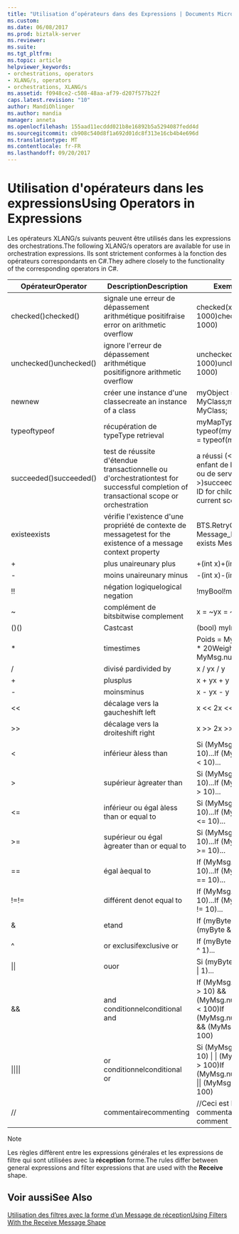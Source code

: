 ```yaml
---
title: "Utilisation d’opérateurs dans des Expressions | Documents Microsoft"
ms.custom: 
ms.date: 06/08/2017
ms.prod: biztalk-server
ms.reviewer: 
ms.suite: 
ms.tgt_pltfrm: 
ms.topic: article
helpviewer_keywords:
- orchestrations, operators
- XLANG/s, operators
- orchestrations, XLANG/s
ms.assetid: f0948ce2-c508-48aa-af79-d207f577b22f
caps.latest.revision: "10"
author: MandiOhlinger
ms.author: mandia
manager: anneta
ms.openlocfilehash: 155aad11ecddd021b8e16892b5a5294087fedd4d
ms.sourcegitcommit: cb908c540d8f1a692d01dc8f313e16cb4b4e696d
ms.translationtype: MT
ms.contentlocale: fr-FR
ms.lasthandoff: 09/20/2017
---
```

# <a name="using-operators-in-expressions"></a><span data-ttu-id="f5d86-102">Utilisation d'opérateurs dans les expressions</span><span class="sxs-lookup"><span data-stu-id="f5d86-102">Using Operators in Expressions</span></span>
<span data-ttu-id="f5d86-103">Les opérateurs XLANG/s suivants peuvent être utilisés dans les expressions des orchestrations.</span><span class="sxs-lookup"><span data-stu-id="f5d86-103">The following XLANG/s operators are available for use in orchestration expressions.</span></span> <span data-ttu-id="f5d86-104">Ils sont strictement conformes à la fonction des opérateurs correspondants en C#.</span><span class="sxs-lookup"><span data-stu-id="f5d86-104">They adhere closely to the functionality of the corresponding operators in C#.</span></span>  
  
|<span data-ttu-id="f5d86-105">Opérateur</span><span class="sxs-lookup"><span data-stu-id="f5d86-105">Operator</span></span>|<span data-ttu-id="f5d86-106"> Description</span><span class="sxs-lookup"><span data-stu-id="f5d86-106">Description</span></span>|<span data-ttu-id="f5d86-107">Exemple</span><span class="sxs-lookup"><span data-stu-id="f5d86-107">Example</span></span>|  
|--------------|-----------------|-------------|  
|<span data-ttu-id="f5d86-108">checked()</span><span class="sxs-lookup"><span data-stu-id="f5d86-108">checked()</span></span>|<span data-ttu-id="f5d86-109">signale une erreur de dépassement arithmétique positif</span><span class="sxs-lookup"><span data-stu-id="f5d86-109">raise error on arithmetic overflow</span></span>|<span data-ttu-id="f5d86-110">checked(x = y * 1000)</span><span class="sxs-lookup"><span data-stu-id="f5d86-110">checked(x = y * 1000)</span></span>|  
|<span data-ttu-id="f5d86-111">unchecked()</span><span class="sxs-lookup"><span data-stu-id="f5d86-111">unchecked()</span></span>|<span data-ttu-id="f5d86-112">ignore l'erreur de dépassement arithmétique positif</span><span class="sxs-lookup"><span data-stu-id="f5d86-112">ignore arithmetic overflow</span></span>|<span data-ttu-id="f5d86-113">unchecked(x = y * 1000)</span><span class="sxs-lookup"><span data-stu-id="f5d86-113">unchecked(x = y * 1000)</span></span>|  
|<span data-ttu-id="f5d86-114">new</span><span class="sxs-lookup"><span data-stu-id="f5d86-114">new</span></span>|<span data-ttu-id="f5d86-115">créer une instance d'une classe</span><span class="sxs-lookup"><span data-stu-id="f5d86-115">create an instance of a class</span></span>|<span data-ttu-id="f5d86-116">myObject = new MyClass;</span><span class="sxs-lookup"><span data-stu-id="f5d86-116">myObject = new MyClass;</span></span>|  
|<span data-ttu-id="f5d86-117">typeof</span><span class="sxs-lookup"><span data-stu-id="f5d86-117">typeof</span></span>|<span data-ttu-id="f5d86-118">récupération de type</span><span class="sxs-lookup"><span data-stu-id="f5d86-118">Type retrieval</span></span>|<span data-ttu-id="f5d86-119">myMapType = typeof(myMap)</span><span class="sxs-lookup"><span data-stu-id="f5d86-119">myMapType = typeof(myMap)</span></span>|  
|<span data-ttu-id="f5d86-120">succeeded()</span><span class="sxs-lookup"><span data-stu-id="f5d86-120">succeeded()</span></span>|<span data-ttu-id="f5d86-121">test de réussite d'étendue transactionnelle ou d'orchestration</span><span class="sxs-lookup"><span data-stu-id="f5d86-121">test for successful completion of transactional scope or orchestration</span></span>|<span data-ttu-id="f5d86-122">a réussi (\<ID de transaction enfant de l’étendue actuelle ou de service >)</span><span class="sxs-lookup"><span data-stu-id="f5d86-122">succeeded(\<transaction ID for child transaction of current scope or service>)</span></span>|  
|<span data-ttu-id="f5d86-123">existe</span><span class="sxs-lookup"><span data-stu-id="f5d86-123">exists</span></span>|<span data-ttu-id="f5d86-124">vérifie l'existence d'une propriété de contexte de message</span><span class="sxs-lookup"><span data-stu-id="f5d86-124">test for the existence of a message context property</span></span>|<span data-ttu-id="f5d86-125">BTS.RetryCount exists Message_In</span><span class="sxs-lookup"><span data-stu-id="f5d86-125">BTS.RetryCount exists Message_In</span></span>|  
|+|<span data-ttu-id="f5d86-126">plus unaire</span><span class="sxs-lookup"><span data-stu-id="f5d86-126">unary plus</span></span>|<span data-ttu-id="f5d86-127">+(int x)</span><span class="sxs-lookup"><span data-stu-id="f5d86-127">+(int x)</span></span>|  
|-|<span data-ttu-id="f5d86-128">moins unaire</span><span class="sxs-lookup"><span data-stu-id="f5d86-128">unary minus</span></span>|<span data-ttu-id="f5d86-129">-(int x)</span><span class="sxs-lookup"><span data-stu-id="f5d86-129">-(int x)</span></span>|  
|<span data-ttu-id="f5d86-130">!</span><span class="sxs-lookup"><span data-stu-id="f5d86-130">!</span></span>|<span data-ttu-id="f5d86-131">négation logique</span><span class="sxs-lookup"><span data-stu-id="f5d86-131">logical negation</span></span>|<span data-ttu-id="f5d86-132">!myBool</span><span class="sxs-lookup"><span data-stu-id="f5d86-132">!myBool</span></span>|  
|~|<span data-ttu-id="f5d86-133">complément de bits</span><span class="sxs-lookup"><span data-stu-id="f5d86-133">bitwise complement</span></span>|<span data-ttu-id="f5d86-134">x = ~y</span><span class="sxs-lookup"><span data-stu-id="f5d86-134">x = ~y</span></span>|  
|<span data-ttu-id="f5d86-135">()</span><span class="sxs-lookup"><span data-stu-id="f5d86-135">()</span></span>|<span data-ttu-id="f5d86-136">Cast</span><span class="sxs-lookup"><span data-stu-id="f5d86-136">cast</span></span>|<span data-ttu-id="f5d86-137">(bool) myInt</span><span class="sxs-lookup"><span data-stu-id="f5d86-137">(bool) myInt</span></span>|  
|*|<span data-ttu-id="f5d86-138">times</span><span class="sxs-lookup"><span data-stu-id="f5d86-138">times</span></span>|<span data-ttu-id="f5d86-139">Poids = MyMsg.numOrders * 20</span><span class="sxs-lookup"><span data-stu-id="f5d86-139">Weight = MyMsg.numOrders * 20</span></span>|  
|/|<span data-ttu-id="f5d86-140">divisé par</span><span class="sxs-lookup"><span data-stu-id="f5d86-140">divided by</span></span>|<span data-ttu-id="f5d86-141">x / y</span><span class="sxs-lookup"><span data-stu-id="f5d86-141">x / y</span></span>|  
|+|<span data-ttu-id="f5d86-142">plus</span><span class="sxs-lookup"><span data-stu-id="f5d86-142">plus</span></span>|<span data-ttu-id="f5d86-143">x + y</span><span class="sxs-lookup"><span data-stu-id="f5d86-143">x + y</span></span>|  
|-|<span data-ttu-id="f5d86-144">moins</span><span class="sxs-lookup"><span data-stu-id="f5d86-144">minus</span></span>|<span data-ttu-id="f5d86-145">x - y</span><span class="sxs-lookup"><span data-stu-id="f5d86-145">x - y</span></span>|  
|<<|<span data-ttu-id="f5d86-146">décalage vers la gauche</span><span class="sxs-lookup"><span data-stu-id="f5d86-146">shift left</span></span>|<span data-ttu-id="f5d86-147">x <\< 2</span><span class="sxs-lookup"><span data-stu-id="f5d86-147">x <\< 2</span></span>|  
|>>|<span data-ttu-id="f5d86-148">décalage vers la droite</span><span class="sxs-lookup"><span data-stu-id="f5d86-148">shift right</span></span>|<span data-ttu-id="f5d86-149">x >> 2</span><span class="sxs-lookup"><span data-stu-id="f5d86-149">x >> 2</span></span>|  
|<|<span data-ttu-id="f5d86-150">inférieur à</span><span class="sxs-lookup"><span data-stu-id="f5d86-150">less than</span></span>|<span data-ttu-id="f5d86-151">Si (MyMsg.numOrders \< 10)...</span><span class="sxs-lookup"><span data-stu-id="f5d86-151">If (MyMsg.numOrders \< 10)...</span></span>|  
|>|<span data-ttu-id="f5d86-152">supérieur à</span><span class="sxs-lookup"><span data-stu-id="f5d86-152">greater than</span></span>|<span data-ttu-id="f5d86-153">Si (MyMsg.numOrders > 10)...</span><span class="sxs-lookup"><span data-stu-id="f5d86-153">If (MyMsg.numOrders > 10)...</span></span>|  
|<=|<span data-ttu-id="f5d86-154">inférieur ou égal à</span><span class="sxs-lookup"><span data-stu-id="f5d86-154">less than or equal to</span></span>|<span data-ttu-id="f5d86-155">Si (MyMsg.numOrders \<= 10)...</span><span class="sxs-lookup"><span data-stu-id="f5d86-155">If (MyMsg.numOrders \<= 10)...</span></span>|  
|>=|<span data-ttu-id="f5d86-156">supérieur ou égal à</span><span class="sxs-lookup"><span data-stu-id="f5d86-156">greater than or equal to</span></span>|<span data-ttu-id="f5d86-157">Si (MyMsg.numOrders > = 10)...</span><span class="sxs-lookup"><span data-stu-id="f5d86-157">If (MyMsg.numOrders >= 10)...</span></span>|  
|==|<span data-ttu-id="f5d86-158">égal à</span><span class="sxs-lookup"><span data-stu-id="f5d86-158">equal to</span></span>|<span data-ttu-id="f5d86-159">If (MyMsg.numOrders == 10)...</span><span class="sxs-lookup"><span data-stu-id="f5d86-159">If (MyMsg.numOrders == 10)...</span></span>|  
|<span data-ttu-id="f5d86-160">!=</span><span class="sxs-lookup"><span data-stu-id="f5d86-160">!=</span></span>|<span data-ttu-id="f5d86-161">différent de</span><span class="sxs-lookup"><span data-stu-id="f5d86-161">not equal to</span></span>|<span data-ttu-id="f5d86-162">If (MyMsg.numOrders != 10)...</span><span class="sxs-lookup"><span data-stu-id="f5d86-162">If (MyMsg.numOrders != 10)...</span></span>|  
|&|<span data-ttu-id="f5d86-163">et</span><span class="sxs-lookup"><span data-stu-id="f5d86-163">and</span></span>|<span data-ttu-id="f5d86-164">If (myByte & 255)...</span><span class="sxs-lookup"><span data-stu-id="f5d86-164">If (myByte & 255)...</span></span>|  
|^|<span data-ttu-id="f5d86-165">or exclusif</span><span class="sxs-lookup"><span data-stu-id="f5d86-165">exclusive or</span></span>|<span data-ttu-id="f5d86-166">If (myByte ^ 1)...</span><span class="sxs-lookup"><span data-stu-id="f5d86-166">If (myByte ^ 1)...</span></span>|  
|<span data-ttu-id="f5d86-167">&#124;</span><span class="sxs-lookup"><span data-stu-id="f5d86-167">&#124;</span></span>|<span data-ttu-id="f5d86-168">ou</span><span class="sxs-lookup"><span data-stu-id="f5d86-168">or</span></span>|<span data-ttu-id="f5d86-169">Si (myByte &#124; 1)...</span><span class="sxs-lookup"><span data-stu-id="f5d86-169">If (myByte &#124; 1)...</span></span>|  
|&&|<span data-ttu-id="f5d86-170">and conditionnel</span><span class="sxs-lookup"><span data-stu-id="f5d86-170">conditional and</span></span>|<span data-ttu-id="f5d86-171">If (MyMsg.numOrders > 10) && (MyMsg.numOrders < 100)</span><span class="sxs-lookup"><span data-stu-id="f5d86-171">If (MyMsg.numOrders > 10) && (MyMsg.numOrders < 100)</span></span>|  
|<span data-ttu-id="f5d86-172">&#124;&#124;</span><span class="sxs-lookup"><span data-stu-id="f5d86-172">&#124;&#124;</span></span>|<span data-ttu-id="f5d86-173">or conditionnel</span><span class="sxs-lookup"><span data-stu-id="f5d86-173">conditional or</span></span>|<span data-ttu-id="f5d86-174">Si (MyMsg.numOrders \< 10) &#124; &#124; (MyMsg.numOrders > 100)</span><span class="sxs-lookup"><span data-stu-id="f5d86-174">If (MyMsg.numOrders \< 10) &#124;&#124; (MyMsg.numOrders > 100)</span></span>|  
|//|<span data-ttu-id="f5d86-175">commentaire</span><span class="sxs-lookup"><span data-stu-id="f5d86-175">commenting</span></span>|<span data-ttu-id="f5d86-176">//Ceci est le commentaire</span><span class="sxs-lookup"><span data-stu-id="f5d86-176">//This is the comment</span></span>|  
  
> [!NOTE]
>  <span data-ttu-id="f5d86-177">Les règles diffèrent entre les expressions générales et les expressions de filtre qui sont utilisées avec la **réception** forme.</span><span class="sxs-lookup"><span data-stu-id="f5d86-177">The rules differ between general expressions and filter expressions that are used with the **Receive** shape.</span></span>  
  
## <a name="see-also"></a><span data-ttu-id="f5d86-178">Voir aussi</span><span class="sxs-lookup"><span data-stu-id="f5d86-178">See Also</span></span>  
 [<span data-ttu-id="f5d86-179">Utilisation des filtres avec la forme d’un Message de réception</span><span class="sxs-lookup"><span data-stu-id="f5d86-179">Using Filters With the Receive Message Shape</span></span>](../core/using-filters-with-the-receive-message-shape.md)